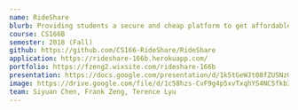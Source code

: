 ```yaml
---
name: RideShare
blurb: Providing students a secure and cheap platform to get affordable ride from other students! With RideShare, you can request a ride or drive someone in your area. Select your driver or rider based on the distance between your destinations and departing points.
course: CS166B
semester: 2018 (Fall)
github: https://github.com/CS166-RideShare/RideShare
application: https://rideshare-166b.herokuapp.com/
portfolio: https://fzeng2.wixsite.com/rideshare-166b
presentation: https://docs.google.com/presentation/d/1k5tGeWJt08fZUSNzCWBDCFgxWAJfffFqPNZacKGGZgc/edit#slide=id.p
image: https://drive.google.com/file/d/1c58hzs-CvF9g4p5xvTxqhYS4NC5fkb3s/view?usp=sharing
team: Siyuan Chen, Frank Zeng, Terence Lyu
---
```

